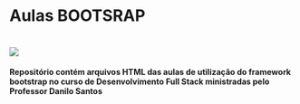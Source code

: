 # Aulas BOOTSRAP 

# ![](https://github.com/Deivison-Vitorino/Aulas-BootStrap/blob/master/bootstrap.png)

**Repositório contém arquivos HTML das aulas de utilização do framework bootstrap no curso de Desenvolvimento Full Stack ministradas pelo Professor Danilo Santos**